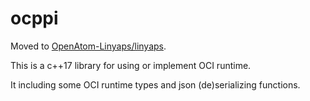 # ocppi

Moved to [OpenAtom-Linyaps/linyaps](https://github.com/OpenAtom-Linyaps/linyaps/tree/master/libs/ocppi).

This is a c++17 library for using or implement OCI runtime.

It including some OCI runtime types and json (de)serializing functions.
